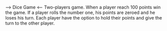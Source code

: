 --> Dice Game <--
Two-players game.
When a player reach 100 points win the game.
If a player rolls the number one, his points are zeroed and he loses his turn.
Each player have the option to hold their points and give the turn to the other player.
